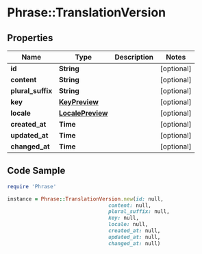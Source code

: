 # Phrase::TranslationVersion

## Properties

Name | Type | Description | Notes
------------ | ------------- | ------------- | -------------
**id** | **String** |  | [optional] 
**content** | **String** |  | [optional] 
**plural_suffix** | **String** |  | [optional] 
**key** | [**KeyPreview**](KeyPreview.md) |  | [optional] 
**locale** | [**LocalePreview**](LocalePreview.md) |  | [optional] 
**created_at** | **Time** |  | [optional] 
**updated_at** | **Time** |  | [optional] 
**changed_at** | **Time** |  | [optional] 

## Code Sample

```ruby
require 'Phrase'

instance = Phrase::TranslationVersion.new(id: null,
                                 content: null,
                                 plural_suffix: null,
                                 key: null,
                                 locale: null,
                                 created_at: null,
                                 updated_at: null,
                                 changed_at: null)
```


